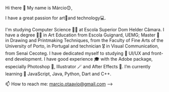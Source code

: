 Hi there 👋
My name is Márcio😊,

I have a great passion for art🎨and technology💻.

I'm studying Computer Science 🧑‍💻 at Escola Superior Dom Helder Câmara. I have a degree 👨‍🎓 in Art Education from Escola Guignard, UEMG; Master 🥷 in Drawing and Printmaking Techniques, from the Faculty of Fine Arts of the University of Porto, in Portugal and technician 🎖 in Visual Communication, from Senai Cecoteg. I have dedicated myself to studying 🔭 UI/UX and front-end development. I have good experience 🎓 with the Adobe package, especially Photoshop 📸, Illustrator 🪄 and After Effects 🎇. I’m currently learning 🌱 JavaScript, Java, Python, Dart and C++.

📫 How to reach me: marcio.otaavio@gmail.com -->
